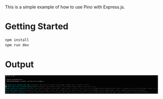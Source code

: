 This is a simple example of how to use Pino with Express.js.

# Getting Started

```bash
npm install
npm run dev
```

# Output

![Output](./assets/output.png)